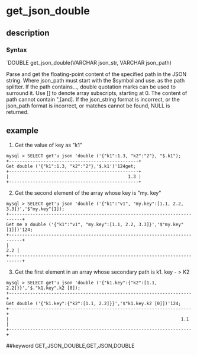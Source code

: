 # get_json_double
## description
### Syntax

`DOUBLE get_json_double(VARCHAR json_str, VARCHAR json_path)


Parse and get the floating-point content of the specified path in the JSON string.
Where json_path must start with the $symbol and use. as the path splitter. If the path contains..., double quotation marks can be used to surround it.
Use [] to denote array subscripts, starting at 0.
The content of path cannot contain ",[and].
If the json_string format is incorrect, or the json_path format is incorrect, or matches cannot be found, NULL is returned.

## example

1. Get the value of key as "k1"

```
mysql > SELECT get'u json 'double ('{"k1":1.3, "k2":"2"}, "$.k1");
+-------------------------------------------------+
Get double ('{"k1":1.3, "k2":"2"},'$.k1')'124get;
+-------------------------------------------------+
|                                             1.3 |
+-------------------------------------------------+
```

2. Get the second element of the array whose key is "my. key"

```
mysql > SELECT get'u json 'double ('{"k1":"v1", "my.key":[1.1, 2.2, 3.3]}','$"my.key"[1]);
+---------------------------------------------------------------------------+
Get me a double ('{"k1":"v1", "my.key":[1.1, 2.2, 3.3]}','$"my.key"[1]])'124;
+---------------------------------------------------------------------------+
|                                                                       2.2 |
+---------------------------------------------------------------------------+
```

3. Get the first element in an array whose secondary path is k1. key - > K2
```
mysql > SELECT get'u json 'double ('{"k1.key":{"k2":[1.1, 2.2]}}','$."k1.key".k2 [0]);
+---------------------------------------------------------------------+
Get double ('{"k1.key":{"k2":[1.1, 2.2]}}','$"k1.key.k2 [0]])'124;
+---------------------------------------------------------------------+
|                                                                 1.1 |
+---------------------------------------------------------------------+
```
##keyword
GET_JSON_DOUBLE,GET,JSON,DOUBLE
